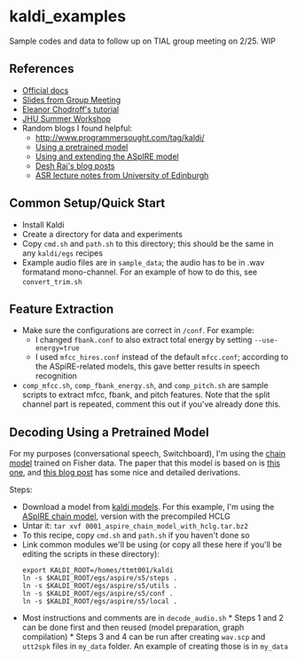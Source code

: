 # kaldi_examples
Sample codes and data to follow up on TIAL group meeting on 2/25.
WIP

## References
* [Official docs](http://kaldi-asr.org/doc/)
* [Slides from Group Meeting](https://docs.google.com/presentation/d/1v_uF-_fa2wCnTRvMeHgru8YgyfvXOjrrgtbv4bJZ2WQ/edit?usp=sharing)
* [Eleanor Chodroff's tutorial](https://eleanorchodroff.com/tutorial/kaldi/)
* [JHU Summer Workshop](https://www.clsp.jhu.edu/wp-content/uploads/sites/75/2019/06/jhu_ss_kaldi_tutorial.pdf)
* Random blogs I found helpful:
  * http://www.programmersought.com/tag/kaldi/ 
  * [Using a pretrained model](https://medium.com/@nithinraok_/decoding-an-audio-file-using-a-pre-trained-model-with-kaldi-c1d7d2fe3dc5)
  * [Using and extending the ASpIRE model](https://chrisearch.wordpress.com/2017/03/11/speech-recognition-using-kaldi-extending-and-using-the-aspire-model/)
  * [Desh Raj's blog posts](https://desh2608.github.io/2019-05-21-chain/)
  * [ASR lecture notes from University of Edinburgh](http://www.inf.ed.ac.uk/teaching/courses/asr/lectures-2020.html)

## Common Setup/Quick Start
  * Install Kaldi
  * Create a directory for data and experiments
  * Copy `cmd.sh` and `path.sh` to this directory; this should be the same in any `kaldi/egs` recipes
  * Example audio files are in `sample_data`; the audio has to be in .wav formatand mono-channel. For an example of how to do this, see `convert_trim.sh`

## Feature Extraction
  * Make sure the configurations are correct in `/conf`. For example:
    * I changed `fbank.conf` to also extract total energy by setting `--use-energy=true`
    * I used `mfcc_hires.conf` instead of the default `mfcc.conf`; according to the ASpiRE-related models, this gave better results in speech recognition
  * `comp_mfcc.sh`, `comp_fbank_energy.sh`, and `comp_pitch.sh` are sample scripts to extract mfcc, fbank, and pitch features. Note that the split channel part is repeated, comment this out if you've already done this. 


## Decoding Using a Pretrained Model
For my purposes (conversational speech, Switchboard), I'm using the [chain model](http://kaldi-asr.org/doc/chain.html) trained on Fisher data. The paper that this model is based on is [this one](http://www.danielpovey.com/files/2016_interspeech_mmi.pdf), and [this blog post](https://desh2608.github.io/2019-05-21-chain/) has some nice and detailed derivations. 

Steps:

  * Download a model from [kaldi models](http://kaldi-asr.org/models.html). For this example, I'm using the [ASpIRE chain model](http://kaldi-asr.org/models/m1), version with the precompiled HCLG
  * Untar it: `tar xvf 0001_aspire_chain_model_with_hclg.tar.bz2`
  * To this recipe, copy `cmd.sh` and `path.sh` if you haven't done so
  * Link common modules we'll be using (or copy all these here if you'll be editing the scripts in these directory):
    ```
    export KALDI_ROOT=/homes/ttmt001/kaldi
    ln -s $KALDI_ROOT/egs/aspire/s5/steps .
    ln -s $KALDI_ROOT/egs/aspire/s5/utils .
    ln -s $KALDI_ROOT/egs/aspire/s5/conf .
    ln -s $KALDI_ROOT/egs/aspire/s5/local .
    ```
  * Most instructions and comments are in `decode_audio.sh`
        * Steps 1 and 2 can be done first and then reused (model preparation, graph compilation)
        * Steps 3 and 4 can be run after creating `wav.scp` and `utt2spk` files in `my_data` folder. An example of creating those is in `my_data`
